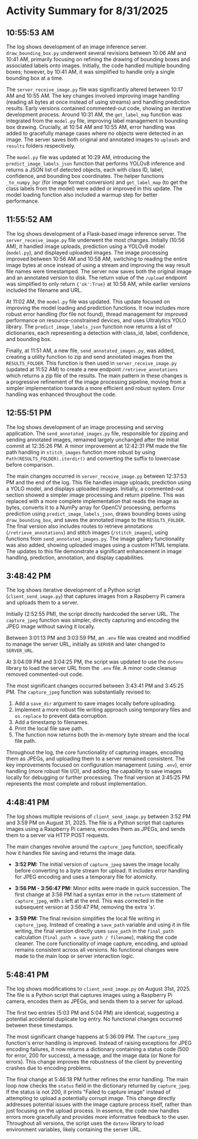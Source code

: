 # Activity Summary for 8/31/2025

## 10:55:53 AM
The log shows development of an image inference server.  `draw_bounding_box.py` underwent several revisions between 10:06 AM and 10:41 AM, primarily focusing on refining the drawing of bounding boxes and associated labels onto images. Initially, the code handled multiple bounding boxes; however, by 10:41 AM, it was simplified to handle only a single bounding box at a time.

The `server_receive_image.py` file was significantly altered between 10:17 AM and 10:55 AM.  The key changes involved improving image handling (reading all bytes at once instead of using streams) and handling prediction results. Early versions contained commented-out code, showing an iterative development process.  Around 10:31 AM, the `get_label_map` function was integrated from the `model.py` file, improving label management in bounding box drawing.  Crucially, at 10:54 AM and 10:55 AM, error handling was added to gracefully manage cases where no objects were detected in an image.  The server saves both original and annotated images to `uploads` and `results` folders respectively.

The `model.py` file was updated at 10:29 AM, introducing the `predict_image_labels_json` function that performs YOLOv8 inference and returns a JSON list of detected objects, each with class ID, label, confidence, and bounding box coordinates.  The helper functions `_to_numpy_bgr` (for image format conversion) and `get_label_map` (to get the class labels from the model) were added or improved in this update.  The model loading function also included a warmup step for better performance.


## 11:55:52 AM
The log shows development of a Flask-based image inference server.  The `server_receive_image.py` file underwent the most changes. Initially (10:56 AM), it handled image uploads, prediction using a YOLOv8 model (`model.py`), and displayed uploaded images. The image processing improved between 10:56 AM and 10:58 AM, switching to reading the entire image bytes at once instead of using a stream and improving the way result file names were timestamped.  The server now saves both the original image and an annotated version to disk.  The return value of the `/upload` endpoint was simplified to only return `{'ok':True}` at 10:58 AM, while earlier versions included the filename and URL.

At 11:02 AM, the `model.py` file was updated. This update focused on improving the model loading and prediction functions.  It now includes more robust error handling (for file not found), thread management for improved performance on resource-constrained devices, and uses Ultralytics YOLO library.  The `predict_image_labels_json` function now returns a list of dictionaries, each representing a detection with class_id, label, confidence, and bounding box.

Finally, at 11:51 AM, a new file, `send_annotated_images.py`, was added, creating a utility function to zip and send annotated images from the `RESULTS_FOLDER`.  This function is then used in `server_receive_image.py` (updated at 11:52 AM) to create a new endpoint `/retrieve_annotations` which returns a zip file of the results.  The main pattern in these changes is a progressive refinement of the image processing pipeline, moving from a simpler implementation towards a more efficient and robust system.  Error handling was enhanced throughout the code.


## 12:55:51 PM
The log shows development of an image processing and serving application.  The `send_annotated_images.py` file, responsible for zipping and sending annotated images, remained largely unchanged after the initial commit at 12:35:26 PM. A minor improvement at 12:42:31 PM  made the file path handling in `stitch_images` function more robust by using `Path(RESULTS_FOLDER).iterdir()` and converting the suffix to lowercase before comparison.

The main changes occurred in `server_receive_image.py` between 12:37:53 PM and the end of the log.  This file handles image uploads, prediction using a YOLO model, and displays uploaded images.  Initially, a commented-out section showed a simpler image processing and return pipeline. This was replaced with a more complete implementation that reads the image as bytes, converts it to a NumPy array for OpenCV processing, performs prediction using `predict_image_labels_json`, draws bounding boxes using `draw_bounding_box`, and saves the annotated image to the `RESULTS_FOLDER`. The final version also includes routes to retrieve annotations (`/retrieve_annotations`) and stitch images (`/stitch_images`), using functions from `send_annotated_images.py`.  The image gallery functionality was also added, showing uploaded images using a custom HTML template.  The updates to this file demonstrate a significant enhancement in image handling, prediction, annotation, and display capabilities.


## 3:48:42 PM
The log shows iterative development of a Python script (`client_send_image.py`) that captures images from a Raspberry Pi camera and uploads them to a server.

Initially (2:52:55 PM), the script directly hardcoded the server URL.  The `capture_jpeg` function was simpler, directly capturing and encoding the JPEG image without saving it locally.

Between 3:01:13 PM and 3:03:59 PM, an `.env` file was created and modified to manage the server URL, initially as `SERVER` and later changed to `SERVER_URL`.

At 3:04:09 PM and 3:04:25 PM, the script was updated to use the `dotenv` library to load the server URL from the `.env` file.  A minor code cleanup removed commented-out code.

The most significant changes occurred between 3:43:41 PM and 3:45:25 PM. The `capture_jpeg` function was substantially revised to:

1.  Add a `save_dir` argument to save images locally before uploading.
2.  Implement a more robust file writing approach using temporary files and `os.replace` to prevent data corruption.
3.  Add a timestamp to filenames.
4.  Print the local file save path.
5.  The function now returns both the in-memory byte stream and the local file path.


Throughout the log, the core functionality of capturing images, encoding them as JPEGs, and uploading them to a server remained consistent.  The key improvements focused on configuration management (using `.env`), error handling (more robust file I/O), and adding the capability to save images locally for debugging or further processing.  The final version at 3:45:25 PM represents the most complete and robust implementation.


## 4:48:41 PM
The log shows multiple revisions of `client_send_image.py` between 3:52 PM and 3:59 PM on August 31, 2025.  The file is a Python script that captures images using a Raspberry Pi camera, encodes them as JPEGs, and sends them to a server via HTTP POST requests.

The main changes revolve around the `capture_jpeg` function, specifically how it handles file saving and returns the image data.

* **3:52 PM:** The initial version of `capture_jpeg` saves the image locally before converting to a byte stream for upload.  It includes error handling for JPEG encoding and uses a temporary file for atomicity.

* **3:56 PM - 3:56:47 PM:**  Minor edits were made in quick succession.  The first change at 3:56 PM had a syntax error in the `return` statement of `capture_jpeg`, with `s` left at the end. This was corrected in the subsequent version at 3:56:47 PM, removing the extra 's'.

* **3:59 PM:** The final revision simplifies the local file writing in `capture_jpeg`. Instead of creating a `save_path` variable and using it in file writing, the final version directly uses `save_path` in the `final_path` calculation (`final_path = save_path / filename`), making the code cleaner.  The core functionality of image capture, encoding, and upload remains consistent across all versions.  No functional changes were made to the main loop or server interaction logic.


## 5:48:41 PM
The log shows modifications to `client_send_image.py` on August 31st, 2025.  The file is a Python script that captures images using a Raspberry Pi camera, encodes them as JPEGs, and sends them to a server for upload.

The first two entries (5:03 PM and 5:04 PM) are identical, suggesting a potential accidental duplicate log entry.  No functional changes occurred between these timestamps.

The most significant change happens at 5:36:09 PM. The `capture_jpeg` function's error handling is improved. Instead of raising exceptions for JPEG encoding failures, it now returns a dictionary containing a status code (500 for error, 200 for success), a message, and the image data (or None for errors).  This change improves the robustness of the client by preventing crashes due to encoding problems.


The final change at 5:46:18 PM further refines the error handling. The main loop now checks the `status` field in the dictionary returned by `capture_jpeg`. If the status is not 200, it prints "Failed to capture image" instead of attempting to upload a potentially corrupt image.  This change directly addresses potential issues with the image capture process itself, rather than just focusing on the upload process.  In essence, the code now handles errors more gracefully and provides more informative feedback to the user.  Throughout all versions, the script uses the `dotenv` library to load environment variables, likely containing the server URL.
